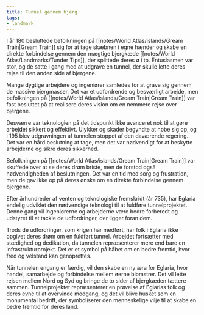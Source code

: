 ```yaml
---
title: Tunnel gennem bjerg
tags:
- landmark
---
```

I år 180 besluttede befolkningen på [[notes/World Atlas/islands/Gream Train|Gream Train]] sig for at tage skæbnen i egne hænder og skabe en direkte forbindelse gennem den mægtige bjergkæde [[notes/World Atlas/Landmarks/Tunder Tips]], der splittede deres ø i to. Entusiasmen var stor, og de satte i gang med at udgrave en tunnel, der skulle lette deres rejse til den anden side af bjergene.

Mange dygtige arbejdere og ingeniører samledes for at grave sig gennem de massive bjergmasser. Det var et udfordrende og besværligt arbejde, men befolkningen på [[notes/World Atlas/islands/Gream Train|Gream Train]] var fast besluttet på at realisere deres vision om en nemmere rejse over bjergene.

Desværre var teknologien på det tidspunkt ikke avanceret nok til at gøre arbejdet sikkert og effektivt. Ulykker og skader begyndte at hobe sig op, og i 195 blev udgravningen af tunnelen stoppet af den daværende regering. Det var en hård beslutning at tage, men det var nødvendigt for at beskytte arbejderne og sikre deres sikkerhed.

Befolkningen på [[notes/World Atlas/islands/Gream Train|Gream Train]] var skuffede over at se deres drøm briste, men de forstod også nødvendigheden af beslutningen. Det var en tid med sorg og frustration, men de gav ikke op på deres ønske om en direkte forbindelse gennem bjergene.

Efter århundreder af venten og teknologiske fremskridt (år 735), har Eglaria endelig udviklet den nødvendige teknologi til at fuldføre tunnelprojektet. Denne gang vil ingeniørerne og arbejderne være bedre forberedt og udstyret til at tackle de udfordringer, der ligger foran dem.

Trods de udfordringer, som krigen har medført, har folk i Eglaria ikke opgivet deres drøm om en fuldført tunnel. Arbejdet fortsætter med stædighed og dedikation, da tunnelen repræsenterer mere end bare en infrastrukturprojekt. Det er et symbol på håbet om en bedre fremtid, hvor fred og velstand kan genoprettes.

Når tunnelen engang er færdig, vil den skabe en ny æra for Eglaria, hvor handel, samarbejde og forbindelse mellem øerne blomstrer. Det vil lette rejsen mellem Nord og Syd og bringe de to sider af bjergkæden tættere sammen. Tunnelprojektet repræsenterer en prøvelse af Eglarias folk og deres evne til at overvinde modgang, og det vil blive husket som en monumental bedrift, der symboliserer den menneskelige vilje til at skabe en bedre fremtid for deres land.